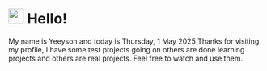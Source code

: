  <h1>
    <img src="https://emojis.slackmojis.com/emojis/images/1643510097/45343/hi.gif?1643510097" width="30"/> 
    Hello!
 </h1>
 <p>
    My name is Yeeyson and today is Thursday, 1 May 2025
    Thanks for visiting my profile, I have some test projects going on others are done learning projects and others are real projects.
    Feel free to watch and use them.
 </p>